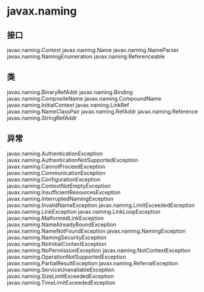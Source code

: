 # javax.naming

## 接口

javax.naming.Context
javax.naming.Name
javax.naming.NameParser
javax.naming.NamingEnumeration<T>
javax.naming.Referenceable

## 类

javax.naming.BinaryRefAddr
javax.naming.Binding
javax.naming.CompositeName
javax.naming.CompoundName
javax.naming.InitialContext
javax.naming.LinkRef
javax.naming.NameClassPair
javax.naming.RefAddr
javax.naming.Reference
javax.naming.StringRefAddr

## 异常

javax.naming.AuthenticationException
javax.naming.AuthenticationNotSupportedException
javax.naming.CannotProceedException
javax.naming.CommunicationException
javax.naming.ConfigurationException
javax.naming.ContextNotEmptyException
javax.naming.InsufficientResourcesException
javax.naming.InterruptedNamingException
javax.naming.InvalidNameException
javax.naming.LimitExceededException
javax.naming.LinkException
javax.naming.LinkLoopException
javax.naming.MalformedLinkException
javax.naming.NameAlreadyBoundException
javax.naming.NameNotFoundException
javax.naming.NamingException
javax.naming.NamingSecurityException
javax.naming.NoInitialContextException
javax.naming.NoPermissionException
javax.naming.NotContextException
javax.naming.OperationNotSupportedException
javax.naming.PartialResultException
javax.naming.ReferralException
javax.naming.ServiceUnavailableException
javax.naming.SizeLimitExceededException
javax.naming.TimeLimitExceededException





